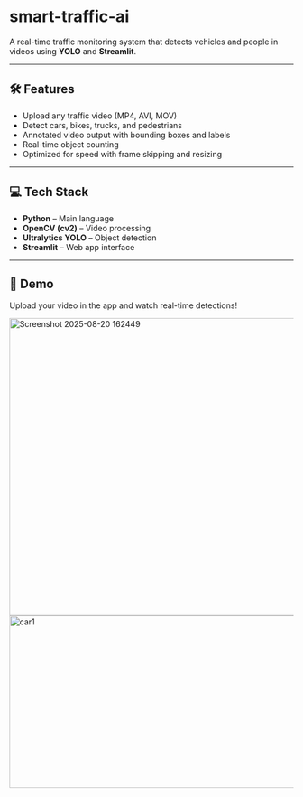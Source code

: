 # smart-traffic-ai


A real-time traffic monitoring system that detects vehicles and people in videos using **YOLO** and **Streamlit**.

---

## 🛠 Features
- Upload any traffic video (MP4, AVI, MOV)
- Detect cars, bikes, trucks, and pedestrians
- Annotated video output with bounding boxes and labels
- Real-time object counting
- Optimized for speed with frame skipping and resizing

---

## 💻 Tech Stack
- **Python** – Main language
- **OpenCV (cv2)** – Video processing
- **Ultralytics YOLO** – Object detection
- **Streamlit** – Web app interface

---

## 📸 Demo
Upload your video in the app and watch real-time detections!  

<img width="854" height="527" alt="Screenshot 2025-08-20 162449" src="https://github.com/user-attachments/assets/fb09c5cd-8221-4d56-935d-147dfe455c0c" />

<img width="522" height="305" alt="car1" src="https://github.com/user-attachments/assets/051db87b-84b3-4676-ba54-bbd5f8984e7b" />

